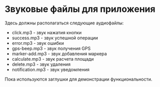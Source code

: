 # Звуковые файлы для приложения

Здесь должны располагаться следующие аудиофайлы:

- click.mp3 - звук нажатия кнопки
- success.mp3 - звук успешной операции  
- error.mp3 - звук ошибки
- gps-beep.mp3 - звук получения GPS
- marker-add.mp3 - звук добавления маркера
- calculate.mp3 - звук расчета площади
- delete.mp3 - звук удаления
- notification.mp3 - звук уведомления

Пока используются заглушки для демонстрации функциональности.
